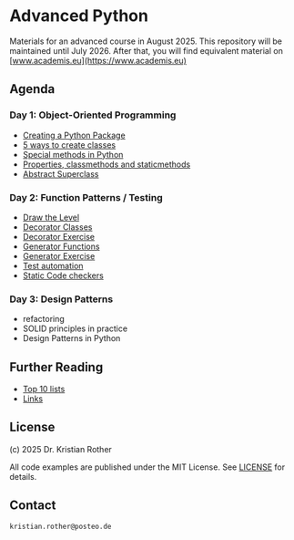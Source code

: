 # Advanced Python

Materials for an advanced course in August 2025. 
This repository will be maintained until July 2026. After that, you will find equivalent material on [www.academis.eu](https://www.academis.eu)

## Agenda

### Day 1: Object-Oriented Programming

* [Creating a Python Package](python_package/README.md)
* [5 ways to create classes](object_orientation/class_types/README.md)
* [Special methods in Python](object_orientation/special_methods.md)
* [Properties, classmethods and staticmethods](object_orientation/properties.md)
* [Abstract Superclass](object_orientation/abc.md)

### Day 2: Function Patterns / Testing

* [Draw the Level](draw_the_level.md)
* [Decorator Classes](functional_patterns/decorators.md)
* [Decorator Exercise](functional_patterns/decorator_exercise.md)
* [Generator Functions](functional_patterns/generators.md)
* [Generator Exercise](functional_patterns/generator_exercise.md)
* [Test automation](test_automation/README.md)
* [Static Code checkers](static_checks/code_checks.md)

### Day 3: Design Patterns

* refactoring
* SOLID principles in practice
* Design Patterns in Python

## Further Reading

* [Top 10 lists](top10.md)
* [Links](links.md)

## License

(c) 2025 Dr. Kristian Rother

All code examples are published under the MIT License. See [LICENSE](LICENSE) for details.

## Contact

`kristian.rother@posteo.de`
